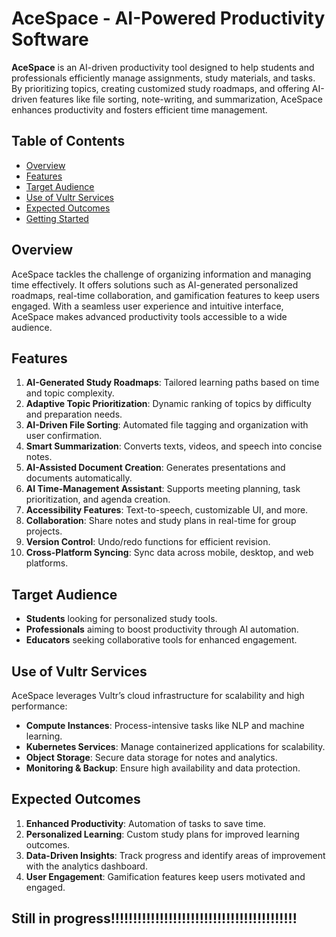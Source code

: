 # AceSpace - AI-Powered Productivity Software

**AceSpace** is an AI-driven productivity tool designed to help students and professionals efficiently manage assignments, study materials, and tasks. By prioritizing topics, creating customized study roadmaps, and offering AI-driven features like file sorting, note-writing, and summarization, AceSpace enhances productivity and fosters efficient time management. 

## Table of Contents
- [Overview](#overview)
- [Features](#features)
- [Target Audience](#target-audience)
- [Use of Vultr Services](#use-of-vultr-services)
- [Expected Outcomes](#expected-outcomes)
- [Getting Started](#getting-started)

## Overview
AceSpace tackles the challenge of organizing information and managing time effectively. It offers solutions such as AI-generated personalized roadmaps, real-time collaboration, and gamification features to keep users engaged. With a seamless user experience and intuitive interface, AceSpace makes advanced productivity tools accessible to a wide audience.

## Features
1. **AI-Generated Study Roadmaps**: Tailored learning paths based on time and topic complexity.
2. **Adaptive Topic Prioritization**: Dynamic ranking of topics by difficulty and preparation needs.
3. **AI-Driven File Sorting**: Automated file tagging and organization with user confirmation.
4. **Smart Summarization**: Converts texts, videos, and speech into concise notes.
5. **AI-Assisted Document Creation**: Generates presentations and documents automatically.
6. **AI Time-Management Assistant**: Supports meeting planning, task prioritization, and agenda creation.
7. **Accessibility Features**: Text-to-speech, customizable UI, and more.
8. **Collaboration**: Share notes and study plans in real-time for group projects.
9. **Version Control**: Undo/redo functions for efficient revision.
10. **Cross-Platform Syncing**: Sync data across mobile, desktop, and web platforms.

## Target Audience
- **Students** looking for personalized study tools.
- **Professionals** aiming to boost productivity through AI automation.
- **Educators** seeking collaborative tools for enhanced engagement.

## Use of Vultr Services
AceSpace leverages Vultr’s cloud infrastructure for scalability and high performance:
- **Compute Instances**: Process-intensive tasks like NLP and machine learning.
- **Kubernetes Services**: Manage containerized applications for scalability.
- **Object Storage**: Secure data storage for notes and analytics.
- **Monitoring & Backup**: Ensure high availability and data protection.

## Expected Outcomes
1. **Enhanced Productivity**: Automation of tasks to save time.
2. **Personalized Learning**: Custom study plans for improved learning outcomes.
3. **Data-Driven Insights**: Track progress and identify areas of improvement with the analytics dashboard.
4. **User Engagement**: Gamification features keep users motivated and engaged.

## Still in progress!!!!!!!!!!!!!!!!!!!!!!!!!!!!!!!!!!!!!!!!!!
